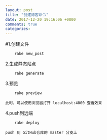 ```yaml
---
layout: post
title: "创建博客命令"
date: 2017-12-20 19:16:06 +0800
comments: true
categories: 
---
```


#1.创建文件
```shell
    rake new_post 
```
2.生成静态站点
```shell
    rake generate
```

3.预览
```shell
    rake preview
```
    此时，可以使用浏览器打开 localhost:4000 查看效果

4.push到远端
```shell
    rake deploy
```
    push 到 GitHub仓库的 master 分支上
